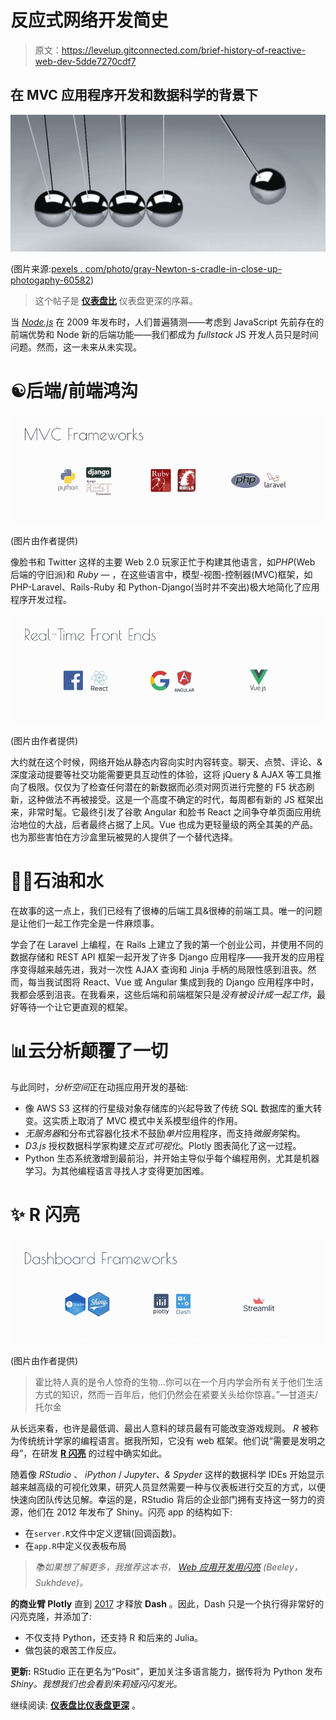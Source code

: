 # 反应式网络开发简史

> 原文：<https://levelup.gitconnected.com/brief-history-of-reactive-web-dev-5dde7270cdf7>

## 在 MVC 应用程序开发和数据科学的背景下

![](img/5a01e1459f3fa75f60ab6f6570ec3dfc.png)

(图片来源:[pexels . com/photo/gray-Newton-s-cradle-in-close-up-photogaphy-60582](https://www.pexels.com/photo/gray-newton-s-cradle-in-close-up-photogaphy-60582/))

> 这个帖子是 [**仪表盘比**](https://aiqc.medium.com/dash-is-deeper-than-dashboards-5ab7414f121e) 仪表盘更深的序幕。

当 [*Node.js*](https://en.wikipedia.org/wiki/Node.js) 在 2009 年发布时，人们普遍猜测——考虑到 JavaScript 先前存在的前端优势和 Node 新的后端功能——我们都成为 *fullstack* JS 开发人员只是时间问题。然而，这一未来从未实现。

# ☯️后端/前端鸿沟

![](img/ee5cee1c8ac236c6c3b5fa72107ec536.png)

(图片由作者提供)

像脸书和 Twitter 这样的主要 Web 2.0 玩家正忙于构建其他语言，如*PHP*(Web 后端的守旧派)和 *Ruby —* ，在这些语言中，模型-视图-控制器(MVC)框架，如 PHP-Laravel、Rails-Ruby 和 Python-Django(当时并不突出)极大地简化了应用程序开发过程。

![](img/4b4f2637545987f0cbe8761a42bbc04c.png)

(图片由作者提供)

大约就在这个时候，网络开始从静态内容向实时内容转变。聊天、点赞、评论、&深度滚动提要等社交功能需要更具互动性的体验，这将 jQuery & AJAX 等工具推向了极限。仅仅为了检查任何潜在的新数据而必须对网页进行完整的 F5 状态刷新，这种做法不再被接受。这是一个高度不确定的时代，每周都有新的 JS 框架出来，非常时髦。它最终引发了谷歌 Angular 和脸书 React 之间争夺单页面应用统治地位的大战，后者最终占据了上风。Vue 也成为更轻量级的两全其美的产品。也为那些害怕在方沙盒里玩被晃的人提供了一个替代选择。

# 😵‍💫石油和水

在故事的这一点上，我们已经有了很棒的后端工具&很棒的前端工具。唯一的问题是让他们一起工作完全是一件麻烦事。

学会了在 Laravel 上编程，在 Rails 上建立了我的第一个创业公司，并使用不同的数据存储和 REST API 框架一起开发了许多 Django 应用程序——我开发的应用程序变得越来越先进，我对一次性 AJAX 查询和 Jinja 手柄的局限性感到沮丧。然而，每当我试图将 React、Vue 或 Angular 集成到我的 Django 应用程序中时，我都会感到沮丧。在我看来，这些后端和前端框架只是*没有被设计成一起工作*，最好等待一个让它更直观的框架。

# 📊云分析颠覆了一切

与此同时，*分析空间*正在动摇应用开发的基础:

*   像 AWS S3 这样的行星级对象存储库的兴起导致了传统 SQL 数据库的重大转变。这实质上取消了 MVC 模式中关系模型组件的作用。
*   *无服务器*和分布式容器化技术不鼓励*单片*应用程序，而支持*微服务*架构。
*   *D3.js* 授权数据科学家构建*交互式可视化*。Plotly 图表简化了这一过程。
*   Python 生态系统激增到最前沿，并开始主导似乎每个编程用例，尤其是机器学习。为其他编程语言寻找人才变得更加困难。

# ✨ R 闪亮

![](img/06242ee2f8a92eea25eb9345acf141f2.png)

(图片由作者提供)

> 霍比特人真的是令人惊奇的生物…你可以在一个月内学会所有关于他们生活方式的知识，然而一百年后，他们仍然会在紧要关头给你惊喜。”—甘道夫/托尔金

从长远来看，也许是最低调、最出人意料的球员最有可能改变游戏规则。 *R* 被称为传统统计学家的编程语言。据我所知，它没有 web 框架。他们说“需要是发明之母”，在研发 [**R 闪亮**](https://shiny.rstudio.com/) 的过程中确实如此。

随着像 *RStudio* 、 *iPython* / *Jupyter、& Spyder* 这样的数据科学 IDEs 开始显示越来越高级的可视化效果，研究人员显然需要一种与仪表板进行交互的方式，以便快速向团队传达见解。幸运的是，RStudio 背后的企业部门拥有支持这一努力的资源，他们在 2012 年发布了 Shiny。闪亮 app 的结构如下:

*   在`server.R`文件中定义逻辑(回调函数)。
*   在`app.R`中定义仪表板布局

> *📚如果想了解更多，我推荐这本书，* [*Web 应用开发用闪亮*](https://www.amazon.com/Application-Development-Using-Shiny-visualizations/dp/1788993128/ref=sr_1_1?crid=32KKOB61MNNT0&keywords=packt+shiny&qid=1648922134&sprefix=packt+shiny%2Caps%2C116&sr=8-1) *(Beeley，Sukhdeve)。*

**的商业臂 Plotly** 直到 [2017](https://medium.com/plotly/introducing-dash-5ecf7191b503#:~:text=Plotly%20is%20a%20VC%2Dbacked,MATLAB%20that%20interface%20with%20plotly) 才释放 **Dash** 。因此，Dash 只是一个执行得非常好的闪亮克隆，并添加了:

*   不仅支持 Python，还支持 R 和后来的 Julia。
*   做包装的艰苦工作反应。

**更新:** RStudio 正在更名为“Posit”，更加关注多语言能力，据传将为 Python 发布 *Shiny。我想我们也会看到朱莉娅闪闪发光。*

继续阅读: [**仪表盘比仪表盘更深**](https://aiqc.medium.com/dash-is-deeper-than-dashboards-5ab7414f121e) 。